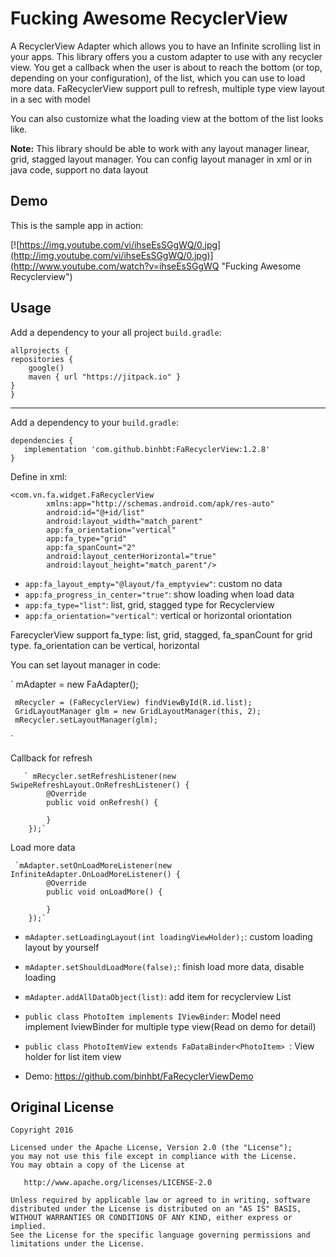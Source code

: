 
Fucking Awesome RecyclerView
=================

A RecyclerView Adapter which allows you to have an Infinite scrolling list in your apps. This library offers you a custom adapter to use with any recycler view. You get a callback when the user is about to reach the bottom (or top, depending on your configuration), of the list, which you can use to load more data. FaRecyclerView support pull to refresh, multiple type view layout in a sec with model

You can also customize what the loading view at the bottom of the list looks like.

**Note:** This library should be able to work with any layout manager linear, grid, stagged layout manager. You can config layout manager in xml or in java code, support no data layout

Demo
-------
This is the sample app in action:

[![https://img.youtube.com/vi/ihseEsSGgWQ/0.jpg](http://img.youtube.com/vi/ihseEsSGgWQ/0.jpg)](http://www.youtube.com/watch?v=ihseEsSGgWQ "Fucking Awesome Recyclerview")


Usage
-------
Add a dependency to your all project `build.gradle`:

    allprojects {
    repositories {
        google()
        maven { url "https://jitpack.io" }
    }
    }

-------
Add a dependency to your `build.gradle`:

    dependencies {
       implementation 'com.github.binhbt:FaRecyclerView:1.2.8'
    }

Define in xml:


```
<com.vn.fa.widget.FaRecyclerView
        xmlns:app="http://schemas.android.com/apk/res-auto"
        android:id="@+id/list"
        android:layout_width="match_parent"
        app:fa_orientation="vertical"
        app:fa_type="grid"
        app:fa_spanCount="2"
        android:layout_centerHorizontal="true"
        android:layout_height="match_parent"/>
```
 - `app:fa_layout_empty="@layout/fa_emptyview"`: custom no data
 - `app:fa_progress_in_center="true"`: show loading when load data
 - `app:fa_type="list"`: list, grid, stagged type for Recyclerview
 - `app:fa_orientation="vertical"`: vertical or horizontal oriontation 
 
FarecyclerView support fa_type: list, grid, stagged, fa_spanCount for grid type. fa_orientation can be vertical, horizontal

You can set layout manager in code:

`    mAdapter = new FaAdapter();

     mRecycler = (FaRecyclerView) findViewById(R.id.list);
     GridLayoutManager glm = new GridLayoutManager(this, 2);
     mRecycler.setLayoutManager(glm);
`

Callback for refresh 

       ` mRecycler.setRefreshListener(new SwipeRefreshLayout.OnRefreshListener() {
            @Override
            public void onRefresh() {

            }
        });`
        
        
 Load more data       
        

     `mAdapter.setOnLoadMoreListener(new InfiniteAdapter.OnLoadMoreListener() {
            @Override
            public void onLoadMore() {
               
            }
        });`
 - `mAdapter.setLoadingLayout(int loadingViewHolder);`: custom loading layout by yourself
 - `mAdapter.setShouldLoadMore(false);`: finish load more data, disable loading
 - `mAdapter.addAllDataObject(list)`: add item for recyclerview List<IViewBinder>
 - `public class PhotoItem implements IViewBinder`: Model need implement IviewBinder for multiple type view(Read on demo for detail)
 - `public class PhotoItemView extends FaDataBinder<PhotoItem> `: View holder for list item view

 - Demo: https://github.com/binhbt/FaRecyclerViewDemo
 
Original License
-------

    Copyright 2016

    Licensed under the Apache License, Version 2.0 (the "License");
    you may not use this file except in compliance with the License.
    You may obtain a copy of the License at

       http://www.apache.org/licenses/LICENSE-2.0

    Unless required by applicable law or agreed to in writing, software
    distributed under the License is distributed on an "AS IS" BASIS,
    WITHOUT WARRANTIES OR CONDITIONS OF ANY KIND, either express or implied.
    See the License for the specific language governing permissions and
    limitations under the License.


